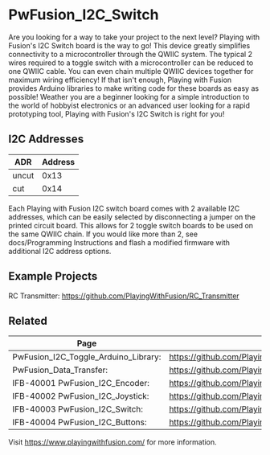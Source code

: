# PwFusion_I2C_Switch

Are you looking for a way to take your project to the next level? Playing with Fusion's I2C Switch board is the way to go! This device greatly simplifies connectivity to a microcontroller through the QWIIC system. The typical 2 wires required to a toggle switch with a microcontroller can be reduced to one QWIIC cable. You can even chain multiple QWIIC devices together for maximum wiring efficiency! If that isn't enough, Playing with Fusion provides Arduino libraries to make writing code for these boards as easy as possible! Weather you are a beginner looking for a simple introduction to the world of hobbyist electronics or an advanced user looking for a rapid prototyping tool, Playing with Fusion's I2C Switch is right for you!

## I2C Addresses

| ADR   |   Address |
| --- | --- |
| uncut |   0x13  |
| cut   |   0x14  |


Each Playing with Fusion I2C switch board comes with 2 available I2C addresses, which can be easily selected by disconnecting a jumper on the printed circuit board. This allows for 2 toggle switch boards to be used on the same QWIIC chain. If you would like more than 2, see docs/Programming Instructions and flash a modified firmware with additional I2C address options.

## Example Projects
RC Transmitter: https://github.com/PlayingWithFusion/RC_Transmitter

## Related
| Page | Link |
| --- | --- |
| PwFusion_I2C_Toggle_Arduino_Library: |   https://github.com/PlayingWithFusion/PwFusion_I2C_Toggle_Arduino_Library |
| PwFusion_Data_Transfer:              |   https://github.com/PlayingWithFusion/PwFusion_Data_Transfer |
| IFB-40001 PwFusion_I2C_Encoder: |    https://github.com/PlayingWithFusion/PwFusion_I2C_Encoder |
| IFB-40002 PwFusion_I2C_Joystick:  |  https://github.com/PlayingWithFusion/PwFusion_I2C_Joystick |
| IFB-40003 PwFusion_I2C_Switch:   |   https://github.com/PlayingWithFusion/PwFusion_I2C_Switch |
| IFB-40004 PwFusion_I2C_Buttons:  |   https://github.com/PlayingWithFusion/PwFusion_I2C_Buttons |

Visit https://www.playingwithfusion.com/ for more information.
